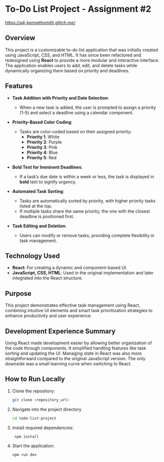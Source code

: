 # To-Do List Project - Assignment #2
https://a4-kennethsmith.glitch.me/ 
## Overview
This project is a customizable to-do list application that was initially created using JavaScript, CSS, and HTML. It has since been refactored and redesigned using **React** to provide a more modular and interactive interface. The application enables users to add, edit, and delete tasks while dynamically organizing them based on priority and deadlines.

## Features
- **Task Addition with Priority and Date Selection**:
  - When a new task is added, the user is prompted to assign a priority (1-5) and select a deadline using a calendar component.
  
- **Priority-Based Color Coding**:
  - Tasks are color-coded based on their assigned priority:
    - **Priority 1**: White
    - **Priority 2**: Purple
    - **Priority 3**: Pink
    - **Priority 4**: Blue
    - **Priority 5**: Red

- **Bold Text for Imminent Deadlines**:
  - If a task’s due date is within a week or less, the task is displayed in **bold** text to signify urgency.

- **Automated Task Sorting**:
  - Tasks are automatically sorted by priority, with higher priority tasks listed at the top.
  - If multiple tasks share the same priority, the one with the closest deadline is positioned first.

- **Task Editing and Deletion**:
  - Users can modify or remove tasks, providing complete flexibility in task management.

## Technology Used
- **React**: For creating a dynamic and component-based UI.
- **JavaScript, CSS, HTML**: Used in the original implementation and later integrated into the React structure.

## Purpose
This project demonstrates effective task management using React, combining intuitive UI elements and smart task prioritization strategies to enhance productivity and user experience.

## Development Experience Summary
Using React made development easier by allowing better organization of the code through components. It simplified handling features like task sorting and updating the UI. Managing state in React was also more straightforward compared to the original JavaScript version. The only downside was a small learning curve when switching to React.

## How to Run Locally

1. Clone the repository:
   ```bash
   git clone <repository_url>
2. Navigate into the project directory
      ```bash
    cd todo-list-project 

3. Install required dependencies:
   ```bash
    npm install

4. Start the application:
    ```bash
    npm run dev    